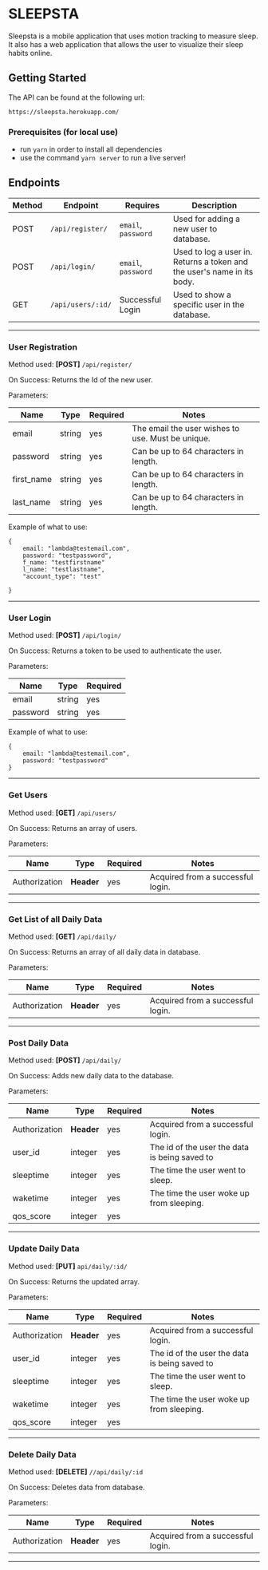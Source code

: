 # SLEEPSTA

Sleepsta is a mobile application that uses motion tracking to measure sleep. It also has a web application that allows the user to visualize their sleep habits online.

## Getting Started

The API can be found at the following url:
```
https://sleepsta.herokuapp.com/
```

### Prerequisites (for local use)

- run `yarn` in order to install all dependencies
- use the command `yarn server` to run a live server!

## Endpoints

| Method |     Endpoint          |                   Requires                   |                                Description                                       |
|--------|-----------------------|----------------------------------------------|----------------------------------------------------------------------------------|
|  POST  |   `/api/register/`    |            `email`, `password`               | Used for adding a new user to database.                                          |
|  POST  |   `/api/login/`       |            `email`, `password`               | Used to log a user in. Returns a token and the user's name in its body.          |
|  GET   |   `/api/users/:id/`   |              Successful Login                | Used to show a specific user in the database.                                    |
---

### User Registration


Method used: **[POST]** `/api/register/`

On Success: 
Returns the Id of the new user.


Parameters:

|   Name    | Type | Required |                      Notes                       |
|-----------|------|----------|--------------------------------------------------|
|   email   |string|    yes   |The email the user wishes to use. Must be unique. |
| password  |string|    yes   |Can be up to 64 characters in length.             | 
| first_name|string|    yes   |Can be up to 64 characters in length.             | 
| last_name |string|    yes   |Can be up to 64 characters in length.             | 

Example of what to use: 
```
{
    email: "lambda@testemail.com",
    password: "testpassword",
    f_name: "testfirstname"
    l_name: "testlastname",
    "account_type": "test"

}
```
---

### User Login


Method used: **[POST]** `/api/login/`

On Success: 
Returns a token to be used to authenticate the user.


Parameters:

|  Name  | Type | Required |
|--------|------|----------|
|  email |string|    yes   |
|password|string|    yes   |

Example of what to use: 
```
{
    email: "lambda@testemail.com",
    password: "testpassword"
}
```

---

### Get Users

Method used: **[GET]** `/api/users/`

On Success: Returns an array of users.


Parameters:

|      Name     |   Type   | Required |              Notes                |
|---------------|----------|----------|-----------------------------------|
| Authorization |**Header**|   yes    | Acquired from a successful login. |

---

### Get List of all Daily Data

Method used: **[GET]** `/api/daily/`

On Success: Returns an array of all daily data in database.


Parameters:

|      Name     |   Type   | Required |              Notes                |
|---------------|----------|----------|-----------------------------------|
| Authorization |**Header**|   yes    | Acquired from a successful login. |

---

### Post Daily Data

Method used: **[POST]** `/api/daily/`

On Success: Adds new daily data to the database.


Parameters:

|        Name      |   Type   | Required |                   Notes                     |
|------------------|----------|----------|---------------------------------------------|
|   Authorization  |**Header**|    yes   | Acquired from a successful login.           |
|       user_id    |  integer |    yes   |The id of the user the data is being saved to|
|      sleeptime   |  integer |    yes   |The time the user went to sleep.             |
|      waketime    |  integer |    yes   |The time the user woke up from sleeping.     |
|      qos_score   |  integer |    yes   |                                             |

---

### Update Daily Data

Method used: **[PUT]** `api/daily/:id/`

On Success: Returns the updated array. 


Parameters:

|        Name      |   Type   | Required |                   Notes                     |
|------------------|----------|----------|---------------------------------------------|
|   Authorization  |**Header**|    yes   | Acquired from a successful login.           |
|       user_id    |  integer |    yes   |The id of the user the data is being saved to|
|      sleeptime   |  integer |    yes   |The time the user went to sleep.             |
|      waketime    |  integer |    yes   |The time the user woke up from sleeping.     |
|      qos_score   |  integer |    yes   |                                             |

---

### Delete Daily Data

Method used: **[DELETE]** `//api/daily/:id`

On Success: Deletes data from database.


Parameters:

|      Name     |   Type   | Required |                   Notes                     |
|---------------|----------|----------|---------------------------------------------|
| Authorization |**Header**|    yes   | Acquired from a successful login.           |

---
